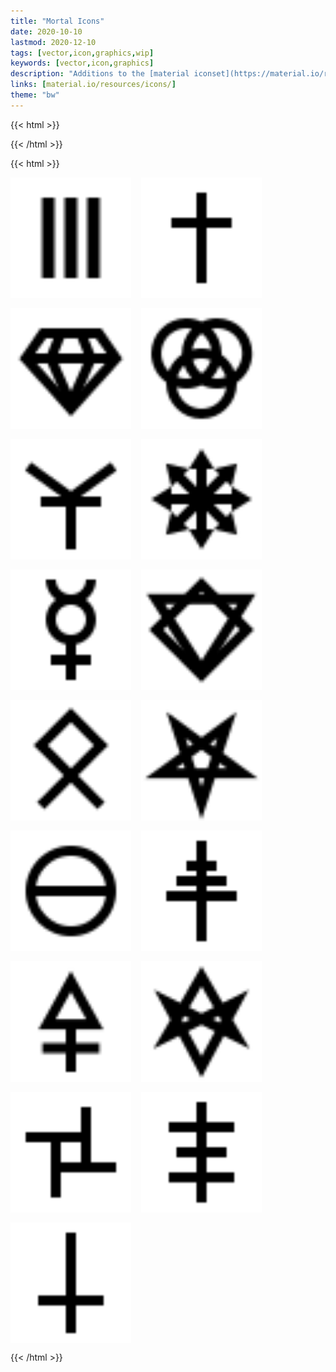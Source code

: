 ```yaml
---
title: "Mortal Icons"
date: 2020-10-10
lastmod: 2020-12-10
tags: [vector,icon,graphics,wip]
keywords: [vector,icon,graphics]
description: "Additions to the [material iconset](https://material.io/resources/icons/)."
links: [material.io/resources/icons/]
theme: "bw"
---
```

{{< html >}}
<style>
	.icon-preview {
		display: grid;
		grid-template-columns: repeat(auto-fit,193px);
		grid-gap: 1rem;
		width: 100%;
	}
	.icon-preview > img {
		width: 100%;
		display: block;
		margin: 0 !important;
		background: white;
	}
	/* .icon-preview > img:hover {
		transition: background 1s;
		background: var(--f_med);
		background-size: 4px 4px;
	} */
</style>
{{< /html >}}

{{< html >}}
<p class="icon-preview">
	<img src="archillect.svg" class="debug-grid" title="Archillect">
	<!-- <img src="black-sun.svg" class="debug-grid" title="Black Sun"> -->
	<img src="christ.svg" class="debug-grid" title="Christ">
	<img src="diamond.svg" class="debug-grid" title="Christ">
	<img src="fff.svg" class="debug-grid" title="FFF">
	<img src="ftl.svg" class="debug-grid" title="FTL">
	<!-- <img src="haxe.svg" class="debug-grid" title="Haxe"> -->
	<!-- <img src="ss.svg" class="debug-grid" title="Mercury"> -->
	<img src="magick.svg" class="debug-grid" title="Magick">
	<img src="mercury.svg" class="debug-grid" title="Mercury">
	<img src="necromanteion.svg" class="debug-grid" title="Necromanteion">
	<img src="odal.svg" class="debug-grid" title="Odal">
	<img src="pentagram.svg" class="debug-grid" title="Pentagram">
	<img src="salt.svg" class="debug-grid" title="Salt">
	<img src="secret13.svg" class="debug-grid" title="Secret13">
	<img src="sulfur.svg" class="debug-grid" title="Sulfur">
	<img src="thelema.svg" class="debug-grid" title="Thelema">
	<img src="theprocess.svg" class="debug-grid" title="Theprocess">
	<img src="topy.svg" class="debug-grid" title="Topy">
	<img src="upsidedowncross.svg" class="debug-grid" title="Upsidedowncross">
	<!-- <img src="radioactive.svg" class="debug-grid" title="radioactive"> -->
</p>{{< /html >}}
